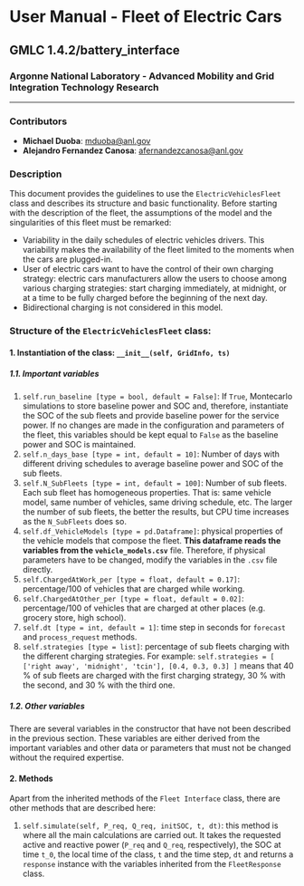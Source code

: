 # User Manual - Fleet of Electric Cars  

## GMLC 1.4.2/battery_interface
### Argonne National Laboratory - Advanced Mobility and Grid Integration Technology Research 

---

### Contributors
  - **Michael Duoba**: mduoba@anl.gov
  - **Alejandro Fernandez Canosa**: afernandezcanosa@anl.gov

### Description
 
This document provides the guidelines to use the `ElectricVehiclesFleet` class and describes its structure and basic functionality. Before starting with the description of the fleet, the assumptions of the model and the singularities of this fleet must be remarked:
  - Variability in the daily schedules of electric vehicles drivers. This variability makes the availability of the fleet limited to the moments when the cars are plugged-in.
  - User of electric cars want to have the control of their own charging strategy: electric cars manufacturers allow the users to choose among various charging strategies: start charging immediately, at midnight, or at a time to be fully charged before the beginning of the next day.
  - Bidirectional charging is not considered in this model. 

### Structure of the `ElectricVehiclesFleet` class:

#### 1. Instantiation of the class: `__init__(self, GridInfo, ts)`

##### 1.1. Important variables
1. `self.run_baseline [type = bool, default = False]`: If `True`, Montecarlo simulations to store baseline power and SOC and, therefore, instantiate the SOC of the sub fleets and provide baseline power for the service power. If no changes are made in the configuration and parameters of the fleet, this variables should be kept equal to `False` as the baseline power and SOC is maintained.
2. `self.n_days_base [type = int, default = 10]`: Number of days with different driving schedules to average baseline power and SOC of the sub fleets.
3. `self.N_SubFleets [type = int, default = 100]`: Number of sub fleets. Each sub fleet has homogeneous properties. That is: same vehicle model, same number of vehicles, same driving schedule, etc. The larger the number of sub fleets, the better the results, but CPU time increases as the `N_SubFleets` does so.
4. `self.df_VehicleModels [type = pd.Dataframe]`: physical properties of the vehicle models that compose the fleet. **This dataframe reads the variables from the `vehicle_models.csv`** file. Therefore, if physical parameters have to be changed, modify the variables in the `.csv` file directly.
5. `self.ChargedAtWork_per [type = float, default = 0.17]`: percentage/100 of vehicles that are charged while working.
6. `self.ChargedAtOther_per [type = float, default = 0.02]`: percentage/100 of vehicles that are charged at other places (e.g. grocery store, high school).
7. `self.dt [type = int, default = 1]`: time step in seconds for `forecast` and `process_request` methods.
8. `self.strategies [type = list]`: percentage of sub fleets charging with the different charging strategies. For example:
	`self.strategies = [ ['right away', 'midnight', 'tcin'], [0.4, 0.3, 0.3] ]` means that 40 % of sub fleets are charged with the first charging strategy, 30 % with the second, and 30 % with the third one.

##### 1.2. Other variables
There are several variables in the constructor that have not been described in the previous section. These variables are either derived from the important variables and other data or parameters that must not be changed without the required expertise.

#### 2. Methods

Apart from the inherited methods of the `Fleet Interface` class, there are other methods that are described here:

1. `self.simulate(self, P_req, Q_req, initSOC, t, dt)`: this method is where all the main calculations are carried out. It takes the requested active and reactive power (`P_req` and `Q_req`, respectively), the SOC at time `t_0`, the local time of the class, `t` and the time step, `dt` and returns a `response` instance with the variables inherited from the `FleetResponse` class.



